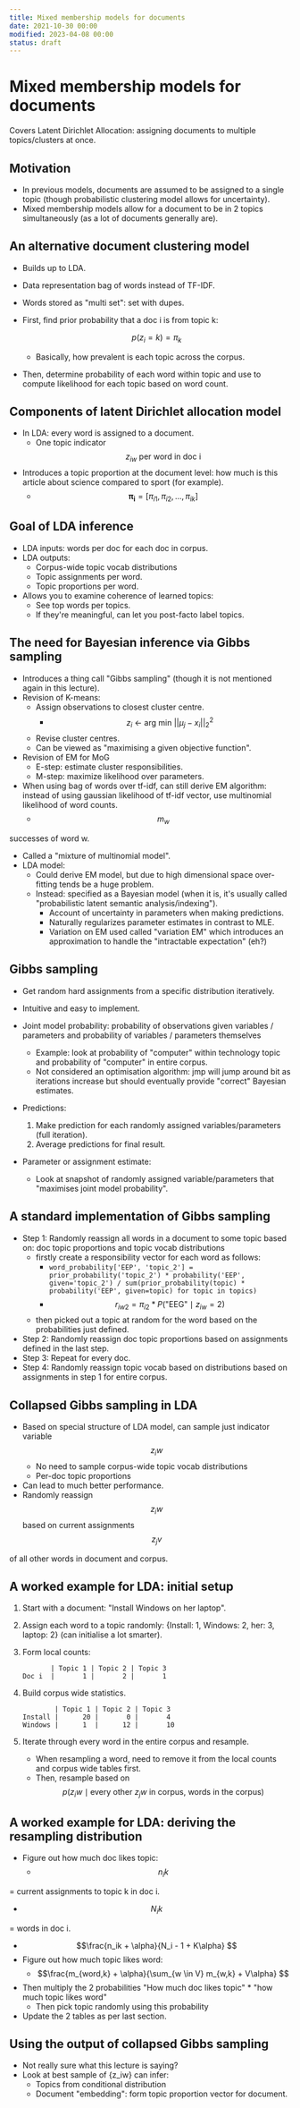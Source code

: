 ```yaml
---
title: Mixed membership models for documents
date: 2021-10-30 00:00
modified: 2023-04-08 00:00
status: draft
---
```


# Mixed membership models for documents

Covers Latent Dirichlet Allocation: assigning documents to multiple topics/clusters at once.

## Motivation

* In previous models, documents are assumed to be assigned to a single topic (though probabilistic clustering model allows for uncertainty).
* Mixed membership models allow for a document to be in 2 topics simultaneously (as a lot of documents generally are).

## An alternative document clustering model

* Builds up to LDA.
* Data representation bag of words instead of TF-IDF.
* Words stored as "multi set": set with dupes.
* First, find prior probability that a doc i is from topic k:

  $$p(z_i = k) = \pi_k $$

  * Basically, how prevalent is each topic across the corpus.
* Then, determine probability of each word within topic and use to compute likelihood for each topic based on word count.

## Components of latent Dirichlet allocation model

* In LDA: every word is assigned to a document.
  * One topic indicator $$z_{iw} \text{ per word in doc i} $$
* Introduces a topic proportion at the document level: how much is this article about science compared to sport (for example).
  * $$\mathbf{\pi_i} = [\pi_{i1}, \pi_{i2}, ..., \pi_{ik}] $$

## Goal of LDA inference

* LDA inputs: words per doc for each doc in corpus.
* LDA outputs:
  * Corpus-wide topic vocab distributions
  * Topic assignments per word.
  * Topic proportions per word.
* Allows you to examine coherence of learned topics:
  * See top words per topics.
  * If they're meaningful, can let you post-facto label topics.

## The need for Bayesian inference via Gibbs sampling

* Introduces a thing call "Gibbs sampling" (though it is not mentioned again in this lecture).
* Revision of K-means:
  * Assign observations to closest cluster centre.
    * $$z_i \text{ <- arg min } ||\mu_j - x_i||_2^2 $$
  * Revise cluster centres.
  * Can be viewed as "maximising a given objective function".
* Revision of EM for MoG
  * E-step: estimate cluster responsibilities.
  * M-step: maximize likelihood over parameters.
* When using bag of words over tf-idf, can still derive EM algorithm: instead of using gaussian likelihood of tf-idf vector, use multinomial likelihood of word counts.
  * $$m_w $$

successes of word w.
  * Called a "mixture of multinomial model".
* LDA model:
  * Could derive EM model, but due to high dimensional space over-fitting tends be a huge problem.
  * Instead: specified as a Bayesian model (when it is, it's usually called "probabilistic latent semantic analysis/indexing").
    * Account of uncertainty in parameters when making predictions.
    * Naturally regularizes parameter estimates in contrast to MLE.
    * Variation on EM used called "variation EM" which introduces an approximation to handle the "intractable expectation" (eh?)

## Gibbs sampling

* Get random hard assignments from a specific distribution iteratively.
* Intuitive and easy to implement.
* Joint model probability: probability of observations given variables / parameters and probability of variables / parameters themselves
  * Example: look at probability of "computer" within technology topic and probability of "computer" in entire corpus.
  * Not considered an optimisation algorithm: jmp will jump around bit as iterations increase but should eventually provide "correct" Bayesian estimates.
* Predictions:
  1. Make prediction for each randomly assigned variables/parameters (full iteration).
  2. Average predictions for final result.

* Parameter or assignment estimate:
  * Look at snapshot of randomly assigned variable/parameters that "maximises joint model probability".

## A standard implementation of Gibbs sampling

* Step 1: Randomly reassign all words in a document to some topic based on: doc topic proportions and topic vocab distributions
  * firstly create a responsibility vector for each word as follows:
    * ```word_probability['EEP', 'topic_2'] = prior_probability('topic_2') * probability('EEP', given='topic_2') / sum(prior_probability(topic) * probability('EEP', given=topic) for topic in topics)```
    * $$r_{iw2} = \pi_{i2} * P(\text{"EEG"} \mid z_{iw} = 2) $$
  * then picked out a topic at random for the word based on the probabilities just defined.
* Step 2: Randomly reassign doc topic proportions based on assignments defined in the last step.
* Step 3: Repeat for every doc.
* Step 4: Randomly reassign topic vocab based on distributions based on assignments in step 1 for entire corpus.

## Collapsed Gibbs sampling in LDA

* Based on special structure of LDA model, can sample just indicator variable $$z_iw $$
  * No need to sample corpus-wide topic vocab distributions
  * Per-doc topic proportions
* Can lead to much better performance.
* Randomly reassign $$z_iw $$based on current assignments $$z_jv $$

of all other words in document and corpus.

## A worked example for LDA: initial setup

1. Start with a document: "Install Windows on her laptop".
2. Assign each word to a topic randomly: {Install: 1, Windows: 2, her: 3, laptop: 2} (can initialise a lot smarter).
3. Form local counts:

    ```
           | Topic 1 | Topic 2 | Topic 3
    Doc i  |       1 |       2 |       1
    ```

4. Build corpus wide statistics.

    ```
            | Topic 1 | Topic 2 | Topic 3
    Install |      20 |       0 |       4
    Windows |      1  |      12 |       10
    ```

5. Iterate through every word in the entire corpus and resample.
    * When resampling a word, need to remove it from the local counts and corpus wide tables first.
     * Then, resample based on $$p(z_iw \mid \text{every other } z_jw \text{ in corpus, words in the corpus}) $$

## A worked example for LDA: deriving the resampling distribution

* Figure out how much doc likes topic:
  * $$n_ik $$

= current assignments to topic k in doc i.

  * $$N_ik $$

= words in doc i.

  * $$\frac{n_ik + \alpha}{N_i - 1 + K\alpha} $$
* Figure out how much topic likes word:
  * $$\frac{m_{word,k} + \alpha}{\sum_{w \in V} m_{w,k} + V\alpha} $$
* Then multiply the 2 probabilities "How much doc likes topic" * "how much topic likes word"
  * Then pick topic randomly using this probability
* Update the 2 tables as per last section.

## Using the output of collapsed Gibbs sampling

* Not really sure what this lecture is saying?
* Look at best sample of {z_iw} can infer:
  * Topics from conditional distribution
  * Document "embedding": form topic proportion vector for document.
